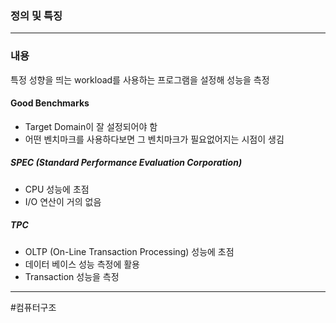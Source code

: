 ### 정의 및 특징
>
---
### 내용
특정 성향을 띄는 workload를 사용하는 프로그램을 설정해 성능을 측정

#### Good Benchmarks
- Target Domain이 잘 설정되어야 함
- 어떤 벤치마크를 사용하다보면 그 벤치마크가 필요없어지는 시점이 생김
##### SPEC (Standard Performance Evaluation Corporation)
- CPU 성능에 초점
- I/O 연산이 거의 없음
##### TPC
- OLTP (On-Line Transaction Processing) 성능에 초점
- 데이터 베이스 성능 측정에 활용
- Transaction 성능을 측정
---
#컴퓨터구조 